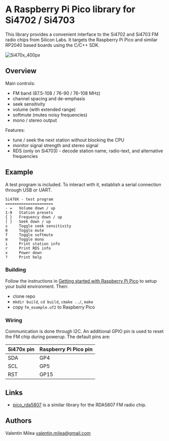 # A Raspberry Pi Pico library for Si4702 / Si4703

This library provides a convenient interface to the Si4702 and Si4703 FM radio chips from Silicon Labs. It targets the Raspberry Pi Pico and similar RP2040 based boards using the C/C++ SDK.

![Si470x_400px](https://user-images.githubusercontent.com/278476/131880806-17f74a33-8a87-4193-bc10-9c23272fba24.png)

## Overview

Main controls:

- FM band (87.5-108 / 76-90 / 76-108 MHz)
- channel spacing and de-emphasis
- seek sensitivity
- volume (with extended range)
- softmute (mutes noisy frequencies)
- mono / stereo output

Features:

- tune / seek the next station without blocking the CPU
- monitor signal strength and stereo signal
- RDS (only on Si4703) - decode station name, radio-text, and alternative frequencies

## Example

A test program is included. To interact with it, establish a serial connection through USB or UART.

```
Si470X - test program
=====================
- =   Volume down / up
1-9   Station presets
{ }   Frequency down / up
[ ]   Seek down / up
s     Toggle seek sensitivity
0     Toggle mute
f     Toggle softmute
m     Toggle mono
i     Print station info
r     Print RDS info
x     Power down
?     Print help
```

### Building

Follow the instructions in [Getting started with Raspberry Pi Pico](https://datasheets.raspberrypi.org/pico/getting-started-with-pico.pdf) to setup your build environment. Then:

- clone repo
- `mkdir build`, `cd build`, `cmake ../`, `make`
- copy `fm_example.uf2` to Raspberry Pico

### Wiring

Communication is done through I2C. An additional GPIO pin is used to reset the FM chip during powerup. The default pins are:

| Si470x pin | Raspberry Pi Pico pin |
| ---------- | --------------------- |
| SDA        | GP4                   |
| SCL        | GP5                   |
| RST        | GP15                  |

## Links

- [pico_rda5807](https://github.com/vmilea/pico_rda5807) is a similar library for the RDA5807 FM radio chip.

## Authors

Valentin Milea <valentin.milea@gmail.com>
